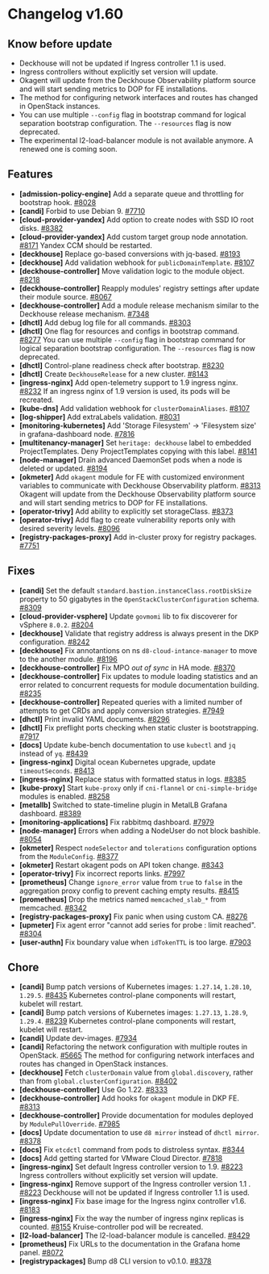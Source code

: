# Changelog v1.60

## Know before update


 - Deckhouse will not be updated if Ingress controller 1.1 is used.
 - Ingress controllers without explicitly set version will update.
 - Okagent will update from the Deckhouse Observability platform source and will start sending metrics to DOP for FE installations.
 - The method for configuring network interfaces and routes has changed in OpenStack instances.
 - You can use multiple `--config` flag in bootstrap command for logical separation bootstrap configuration. The `--resources` flag is now deprecated.
 - The experimental l2-load-balancer module is not available anymore. A renewed one is coming soon.

## Features


 - **[admission-policy-engine]** Add a separate queue and throttling for bootstrap hook. [#8028](https://github.com/deckhouse/deckhouse/pull/8028)
 - **[candi]** Forbid to use Debian 9. [#7710](https://github.com/deckhouse/deckhouse/pull/7710)
 - **[cloud-provider-yandex]** Add option to create nodes with SSD IO root disks. [#8382](https://github.com/deckhouse/deckhouse/pull/8382)
 - **[cloud-provider-yandex]** Add custom target group node annotation. [#8171](https://github.com/deckhouse/deckhouse/pull/8171)
    Yandex CCM should be restarted.
 - **[deckhouse]** Replace go-based conversions with jq-based. [#8193](https://github.com/deckhouse/deckhouse/pull/8193)
 - **[deckhouse]** Add validation webhook for `publicDomainTemplate`. [#8107](https://github.com/deckhouse/deckhouse/pull/8107)
 - **[deckhouse-controller]** Move validation logic to the module object. [#8218](https://github.com/deckhouse/deckhouse/pull/8218)
 - **[deckhouse-controller]** Reapply modules' registry settings after update their module source. [#8067](https://github.com/deckhouse/deckhouse/pull/8067)
 - **[deckhouse-controller]** Add a module release mechanism similar to the Deckhouse release mechanism. [#7348](https://github.com/deckhouse/deckhouse/pull/7348)
 - **[dhctl]** Add debug log file for all commands. [#8303](https://github.com/deckhouse/deckhouse/pull/8303)
 - **[dhctl]** One flag for resources and configs in bootstrap command. [#8277](https://github.com/deckhouse/deckhouse/pull/8277)
    You can use multiple `--config` flag in bootstrap command for logical separation bootstrap configuration. The `--resources` flag is now deprecated.
 - **[dhctl]** Control-plane readiness check after bootstrap. [#8230](https://github.com/deckhouse/deckhouse/pull/8230)
 - **[dhctl]** Create `DeckhouseRelease` for a new cluster. [#8143](https://github.com/deckhouse/deckhouse/pull/8143)
 - **[ingress-nginx]** Add open-telemetry support to 1.9 ingress nginx. [#8232](https://github.com/deckhouse/deckhouse/pull/8232)
    If an ingress nginx of 1.9 version is used, its pods will be recreated.
 - **[kube-dns]** Add validation webhook for `clusterDomainAliases`. [#8107](https://github.com/deckhouse/deckhouse/pull/8107)
 - **[log-shipper]** Add extraLabels validation. [#8031](https://github.com/deckhouse/deckhouse/pull/8031)
 - **[monitoring-kubernetes]** Add 'Storage Filesystem' -> 'Filesystem size' in grafana-dashboard node. [#7816](https://github.com/deckhouse/deckhouse/pull/7816)
 - **[multitenancy-manager]** Set `heritage: deckhouse` label to embedded ProjectTemplates. Deny ProjectTemplates copying with this label. [#8141](https://github.com/deckhouse/deckhouse/pull/8141)
 - **[node-manager]** Drain advanced DaemonSet pods when a node is deleted or updated. [#8194](https://github.com/deckhouse/deckhouse/pull/8194)
 - **[okmeter]** Add `okagent` module for FE with customized environment variables to communicate with Deckhouse Observability platform. [#8313](https://github.com/deckhouse/deckhouse/pull/8313)
    Okagent will update from the Deckhouse Observability platform source and will start sending metrics to DOP for FE installations.
 - **[operator-trivy]** Аdd ability to explicitly set storageClass. [#8373](https://github.com/deckhouse/deckhouse/pull/8373)
 - **[operator-trivy]** Add flag to create vulnerability reports only with desired severity levels. [#8096](https://github.com/deckhouse/deckhouse/pull/8096)
 - **[registry-packages-proxy]** Add in-cluster proxy for registry packages. [#7751](https://github.com/deckhouse/deckhouse/pull/7751)

## Fixes


 - **[candi]** Set the default `standard.bastion.instanceClass.rootDiskSize` property to 50 gigabytes in the `OpenStackClusterConfiguration` schema. [#8309](https://github.com/deckhouse/deckhouse/pull/8309)
 - **[cloud-provider-vsphere]** Update `govmomi` lib to fix discoverer for vSphere `8.0.2`. [#8204](https://github.com/deckhouse/deckhouse/pull/8204)
 - **[deckhouse]** Validate that registry address is always present in the DKP configuration. [#8242](https://github.com/deckhouse/deckhouse/pull/8242)
 - **[deckhouse]** Fix annotantions on ns `d8-cloud-intance-manager` to move to the another module. [#8196](https://github.com/deckhouse/deckhouse/pull/8196)
 - **[deckhouse-controller]** Fix MPO _out of sync_ in HA mode. [#8370](https://github.com/deckhouse/deckhouse/pull/8370)
 - **[deckhouse-controller]** Fix updates to module loading statistics and an error related to concurrent requests for module documentation building. [#8235](https://github.com/deckhouse/deckhouse/pull/8235)
 - **[deckhouse-controller]** Repeated queries with a limited number of attempts to get CRDs and apply conversion strategies. [#7949](https://github.com/deckhouse/deckhouse/pull/7949)
 - **[dhctl]** Print invalid YAML documents. [#8296](https://github.com/deckhouse/deckhouse/pull/8296)
 - **[dhctl]** Fix preflight ports checking when static cluster is bootstrapping. [#7917](https://github.com/deckhouse/deckhouse/pull/7917)
 - **[docs]** Update kube-bench documentation to use `kubectl` and `jq` instead of `yq`. [#8439](https://github.com/deckhouse/deckhouse/pull/8439)
 - **[ingress-nginx]** Digital ocean Kubernetes upgrade, update `timeoutSeconds`. [#8413](https://github.com/deckhouse/deckhouse/pull/8413)
 - **[ingress-nginx]** Replace status with formatted status in logs. [#8385](https://github.com/deckhouse/deckhouse/pull/8385)
 - **[kube-proxy]** Start `kube-proxy` only if `cni-flannel` or `cni-simple-bridge` modules is enabled. [#8258](https://github.com/deckhouse/deckhouse/pull/8258)
 - **[metallb]** Switched to state-timeline plugin in MetalLB  Grafana dashboard. [#8389](https://github.com/deckhouse/deckhouse/pull/8389)
 - **[monitoring-applications]** Fix rabbitmq dashboard. [#7979](https://github.com/deckhouse/deckhouse/pull/7979)
 - **[node-manager]** Errors when adding a NodeUser do not block bashible. [#8054](https://github.com/deckhouse/deckhouse/pull/8054)
 - **[okmeter]** Respect `nodeSelector` and `tolerations` configuration options from the `ModuleConfig`. [#8377](https://github.com/deckhouse/deckhouse/pull/8377)
 - **[okmeter]** Restart okagent pods on API token change. [#8343](https://github.com/deckhouse/deckhouse/pull/8343)
 - **[operator-trivy]** Fix incorrect reports links. [#7997](https://github.com/deckhouse/deckhouse/pull/7997)
 - **[prometheus]** Change `ignore_error` value from `true` to `false` in the aggregation proxy config to prevent caching empty results. [#8415](https://github.com/deckhouse/deckhouse/pull/8415)
 - **[prometheus]** Drop the metrics named `memcached_slab_*` from memcached. [#8342](https://github.com/deckhouse/deckhouse/pull/8342)
 - **[registry-packages-proxy]** Fix panic when using custom CA. [#8276](https://github.com/deckhouse/deckhouse/pull/8276)
 - **[upmeter]** Fix agent error "cannot add series for probe <probename>: limit reached". [#8304](https://github.com/deckhouse/deckhouse/pull/8304)
 - **[user-authn]** Fix boundary value when `idTokenTTL` is too large. [#7903](https://github.com/deckhouse/deckhouse/pull/7903)

## Chore


 - **[candi]** Bump patch versions of Kubernetes images: `1.27.14`, `1.28.10`, `1.29.5`. [#8435](https://github.com/deckhouse/deckhouse/pull/8435)
    Kubernetes control-plane components will restart, kubelet will restart.
 - **[candi]** Bump patch versions of Kubernetes images: `1.27.13`, `1.28.9`, `1.29.4`. [#8239](https://github.com/deckhouse/deckhouse/pull/8239)
    Kubernetes control-plane components will restart, kubelet will restart.
 - **[candi]** Update dev-images. [#7934](https://github.com/deckhouse/deckhouse/pull/7934)
 - **[candi]** Refactoring the network configuration with multiple routes in OpenStack. [#5665](https://github.com/deckhouse/deckhouse/pull/5665)
    The method for configuring network interfaces and routes has changed in OpenStack instances.
 - **[deckhouse]** Fetch `clusterDomain` value from `global.discovery`, rather than from `global.clusterConfiguration`. [#8402](https://github.com/deckhouse/deckhouse/pull/8402)
 - **[deckhouse-controller]** Use Go 1.22. [#8333](https://github.com/deckhouse/deckhouse/pull/8333)
 - **[deckhouse-controller]** Add hooks for `okagent` module in DKP FE. [#8313](https://github.com/deckhouse/deckhouse/pull/8313)
 - **[deckhouse-controller]** Provide documentation for modules deployed by `ModulePullOverride`. [#7985](https://github.com/deckhouse/deckhouse/pull/7985)
 - **[docs]** Update documentation to use `d8 mirror` instead of `dhctl mirror`. [#8378](https://github.com/deckhouse/deckhouse/pull/8378)
 - **[docs]** Fix `etcdctl` command from pods to distroless syntax. [#8344](https://github.com/deckhouse/deckhouse/pull/8344)
 - **[docs]** Add getting started for VMware Cloud Director. [#7818](https://github.com/deckhouse/deckhouse/pull/7818)
 - **[ingress-nginx]** Set default Ingress controller version to 1.9. [#8223](https://github.com/deckhouse/deckhouse/pull/8223)
    Ingress controllers without explicitly set version will update.
 - **[ingress-nginx]** Remove support of the Ingress controller version 1.1 . [#8223](https://github.com/deckhouse/deckhouse/pull/8223)
    Deckhouse will not be updated if Ingress controller 1.1 is used.
 - **[ingress-nginx]** Fix base image for the Ingress nginx controller v1.6. [#8183](https://github.com/deckhouse/deckhouse/pull/8183)
 - **[ingress-nginx]** Fix the way the number of ingress nginx replicas is counted. [#8155](https://github.com/deckhouse/deckhouse/pull/8155)
    Kruise-controller pod will be recreated.
 - **[l2-load-balancer]** The l2-load-balancer module is cancelled. [#8429](https://github.com/deckhouse/deckhouse/pull/8429)
 - **[prometheus]** Fix URLs to the documentation in the Grafana home panel. [#8072](https://github.com/deckhouse/deckhouse/pull/8072)
 - **[registrypackages]** Bump d8 CLI version to v0.1.0. [#8378](https://github.com/deckhouse/deckhouse/pull/8378)

